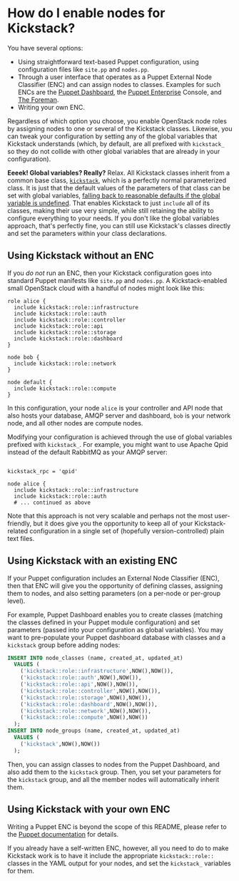 # How do I enable nodes for Kickstack?

You have several options:

- Using straightforward text-based Puppet configuration, using
  configuration files like `site.pp` and `nodes.pp`.
- Through a user interface that operates as a Puppet External Node
  Classifier (ENC) and can assign nodes to classes. Examples for such
  ENCs are the
  [Puppet Dashboard](https://puppetlabs.com/puppet/related-projects/dashboard/),
  the
  [Puppet Enterprise](http://docs.puppetlabs.com/pe/3.0/index.html)
  Console, and [The Foreman](http://theforeman.org/).
- Writing your own ENC.

Regardless of which option you choose, you enable OpenStack node roles
by assigning nodes to one or several of the Kickstack
classes. Likewise, you can tweak your configuration by setting any of
the global variables that Kickstack understands (which, by default,
are all prefixed with `kickstack_` so they do not collide with other
global variables that are already in your configuration).

**Eeeek! Global variables? Really?** Relax. All Kickstack classes
inherit from a common base class, [`kickstack`](../manifests/init.pp),
which is a perfectly normal parameterized class. It is just that the
default values of the parameters of that class can be set with global
variables,
[falling back to reasonable defaults if the global variable is undefined](../manifests/params.pp). That
enables Kickstack to just `include` all of its classes, making their
use very simple, while still retaining the ability to configure
everything to your needs. If you don't like the global variables
approach, that's perfectly fine, you can still use Kickstack's classes
directly and set the parameters within your class declarations.

## Using Kickstack without an ENC

If you _do not_ run an ENC, then your Kickstack configuration goes
into standard Puppet manifests like `site.pp` and `nodes.pp`. A
Kickstack-enabled small OpenStack cloud with a handful of nodes might
look like this:

```puppet
role alice {
  include kickstack::role::infrastructure
  include kickstack::role::auth
  include kickstack::role::controller
  include kickstack::role::api
  include kickstack::role::storage
  include kickstack::role::dashboard
}

node bob {
  include kickstack::role::network
}

node default {
  include kickstack::role::compute
}
```

In this configuration, your node `alice` is your controller and API
node that also hosts your database, AMQP server and dashboard, `bob`
is your network node, and all other nodes are compute nodes.

Modifying your configuration is achieved through the use of global
variables prefixed with `kickstack_`. For example, you might want to
use Apache Qpid instead of the default RabbitMQ as your AMQP server:

```puppet

kickstack_rpc = 'qpid'

node alice {
  include kickstack::role::infrastructure
  include kickstack::role::auth
  # ... continued as above
```

Note that this approach is not very scalable and perhaps not the most
user-friendly, but it does give you the opportunity to keep all of
your Kickstack-related configuration in a single set of (hopefully
version-controlled) plain text files.

## Using Kickstack with an existing ENC

If your Puppet configuration includes an External Node Classifier
(ENC), then that ENC will give you the opportunity of defining
classes, assigning them to nodes, and also setting parameters (on a
per-node or per-group level).

For example, Puppet Dashboard enables you to create classes (matching
the classes defined in your Puppet module configuration) and set
parameters (passed into your configuration as global variables). You
may want to pre-populate your Puppet dashboard database with classes
and a `kickstack` group before adding nodes:

```sql
INSERT INTO node_classes (name, created_at, updated_at)
  VALUES (
    ('kickstack::role::infrastructure',NOW(),NOW()),
    ('kickstack::role::auth',NOW(),NOW()),
    ('kickstack::role::api',NOW(),NOW()),
    ('kickstack::role::controller',NOW(),NOW()),
    ('kickstack::role::storage',NOW(),NOW()),
    ('kickstack::role::dashboard',NOW(),NOW()),
    ('kickstack::role::network',NOW(),NOW()),
    ('kickstack::role::compute',NOW(),NOW())
  );
INSERT INTO node_groups (name, created_at, updated_at)
  VALUES (
    ('kickstack',NOW(),NOW())
  );
```

Then, you can assign classes to nodes from the Puppet Dashboard, and
also add them to the `kickstack` group. Then, you set your parameters
for the `kickstack` group, and all the member nodes will automatically
inherit them.

## Using Kickstack with your own ENC

Writing a Puppet ENC is beyond the scope of this README, please refer
to the
[Puppet documentation](http://docs.puppetlabs.com/guides/external_nodes.html)
for details.

If you already have a self-written ENC, however, all you need to do to
make Kickstack work is to have it include the appropriate
`kickstack::role::` classes in the YAML output for your nodes, and set
the `kickstack_` variables for them.
